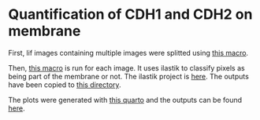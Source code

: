 # Quantification of CDH1 and CDH2 on membrane

First, lif images containing multiple images were splitted using [this macro](./0-SplitLIF.ijm).

Then, [this macro](./1-Macro-Analyse-Coloc.groovy) is run for each image. It uses ilastik to classify pixels as being part of the membrane or not. The ilastik project is [here](./MembraneClassifier.ilp). The outputs have been copied to [this directory](../../output.files/imaging/membrane/groovy_outputs/).

The plots were generated with [this quarto](./Pixel.Membrane.measurements.to.Plots.qmd) and the outputs can be found [here](../../output.files/imaging/membrane/).
